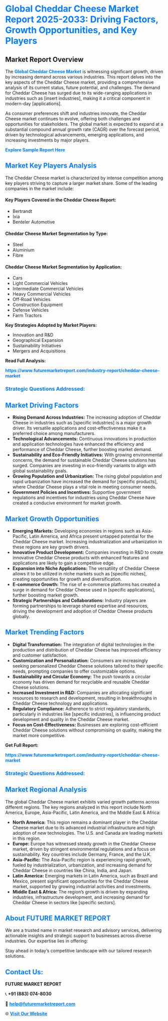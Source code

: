 <h1 style="color: #007BFF;">Global Cheddar Cheese Market Report 2025-2033: Driving Factors, Growth Opportunities, and Key Players</h1>

<section id="overview">
<h2>Market Report Overview</h2>
<p>The <a href="https://www.futuremarketreport.com/industry-report/cheddar-cheese-market" style="color: #007BFF; text-decoration: none;"><strong>Global Cheddar Cheese Market</strong></a> is witnessing significant growth, driven by increasing demand across various industries. This report delves into the key aspects of the Cheddar Cheese market, providing a comprehensive analysis of its current status, future potential, and challenges. The demand for Cheddar Cheese has surged due to its wide-ranging applications in industries such as [insert industries], making it a critical component in modern-day [applications].</p>
<p>As consumer preferences shift and industries innovate, the Cheddar Cheese market continues to evolve, offering both challenges and opportunities for stakeholders. The global market is expected to expand at a substantial compound annual growth rate (CAGR) over the forecast period, driven by technological advancements, emerging applications, and increasing investments by major players.</p>
</section>

<section id="overview">
<p><a href="https://www.futuremarketreport.com/request-sample/reportId=34151" style="color: #007BFF; text-decoration: none;"><strong>Explore Sample Report Here</strong></a></p>
</section>

<section id="key-players">
<h2 style="color: #007BFF;">Market Key Players Analysis</h2>
<p>The Cheddar Cheese market is characterized by intense competition among key players striving to capture a larger market share. Some of the leading companies in the market include:</p>
<h4>Key Players Covered in the Cheddar Cheese Report:</h4>
<ul><li>Bertrandt</li><li>Ixia</li><li>Benteler Automotive</li></ul>
<h4>Cheddar Cheese Market Segmentation by Type:</h4>
<ul><li>Steel</li><li>Aluminium</li><li>Fibre</li></ul>

<h4>Cheddar Cheese Market Segmentation by Application:</h4>
<ul><li>Cars</li><li>Light Commercial Vehicles</li><li>Intermediate Commercial Vehicles</li><li>Heavy Commercial Vehicles</li><li>Off-Road Vehicles</li><li>Construction Equipment</li><li>Defense Vehicles</li><li>Farm Tractors</li></ul>
<p><strong>Key Strategies Adopted by Market Players:</strong></p>
<ul>
<li>Innovation and R&D</li>
<li>Geographical Expansion</li>
<li>Sustainability Initiatives</li>
<li>Mergers and Acquisitions</li>
</ul>
</section>

<section>
<p><strong>Read Full Analysis: </strong></p><a href="https://www.futuremarketreport.com/industry-report/cheddar-cheese-market" style="color: #007BFF; text-decoration: none;"><strong>https://www.futuremarketreport.com/industry-report/cheddar-cheese-market</strong></a>
<h3 style="color: #007BFF;">Strategic Questions Addressed:</h3>
</section>

<section id="driving-factors">
<h2 style="color: #007BFF;">Market Driving Factors</h2>
<ul>
<li><strong>Rising Demand Across Industries:</strong> The increasing adoption of Cheddar Cheese in industries such as [specific industries] is a major growth driver. Its versatile applications and cost-effectiveness make it a preferred choice among manufacturers.</li>
<li><strong>Technological Advancements:</strong> Continuous innovations in production and application technologies have enhanced the efficiency and performance of Cheddar Cheese, further boosting market demand.</li>
<li><strong>Sustainability and Eco-Friendly Initiatives:</strong> With growing environmental concerns, the demand for sustainable Cheddar Cheese solutions has surged. Companies are investing in eco-friendly variants to align with global sustainability goals.</li>
<li><strong>Growing Population and Urbanization:</strong> The rising global population and rapid urbanization have increased the demand for [specific products], where Cheddar Cheese plays a vital role in meeting consumer needs.</li>
<li><strong>Government Policies and Incentives:</strong> Supportive government regulations and incentives for industries using Cheddar Cheese have created a conducive environment for market growth.</li>
</ul>
</section>

<section id="growth-opportunities">
<h2 style="color: #007BFF;">Market Growth Opportunities</h2>
<ul>
<li><strong>Emerging Markets:</strong> Developing economies in regions such as Asia-Pacific, Latin America, and Africa present untapped potential for the Cheddar Cheese market. Increasing industrialization and urbanization in these regions are key growth drivers.</li>
<li><strong>Innovative Product Development:</strong> Companies investing in R&D to create innovative Cheddar Cheese products with enhanced features and applications are likely to gain a competitive edge.</li>
<li><strong>Expansion into Niche Applications:</strong> The versatility of Cheddar Cheese allows it to be utilized in niche markets such as [specific niches], creating opportunities for growth and diversification.</li>
<li><strong>E-commerce Growth:</strong> The rise of e-commerce platforms has created a surge in demand for Cheddar Cheese used in [specific applications], further boosting market growth.</li>
<li><strong>Strategic Partnerships and Collaborations:</strong> Industry players are forming partnerships to leverage shared expertise and resources, driving the development and adoption of Cheddar Cheese products globally.</li>
</ul>
</section>

<section id="trending-factors">
<h2 style="color: #007BFF;">Market Trending Factors</h2>
<ul>
<li><strong>Digital Transformation:</strong> The integration of digital technologies in the production and distribution of Cheddar Cheese has improved efficiency and customer satisfaction.</li>
<li><strong>Customization and Personalization:</strong> Consumers are increasingly seeking personalized Cheddar Cheese solutions tailored to their specific needs, prompting companies to offer customizable options.</li>
<li><strong>Sustainability and Circular Economy:</strong> The push towards a circular economy has driven demand for recyclable and reusable Cheddar Cheese solutions.</li>
<li><strong>Increased Investment in R&D:</strong> Companies are allocating significant resources to research and development, resulting in breakthroughs in Cheddar Cheese technology and applications.</li>
<li><strong>Regulatory Compliance:</strong> Adherence to strict regulatory standards, particularly in industries like [specific industries], is influencing product development and quality in the Cheddar Cheese market.</li>
<li><strong>Focus on Cost-Effectiveness:</strong> Businesses are exploring cost-efficient Cheddar Cheese solutions without compromising on quality, making the market more competitive.</li>
</ul>
</section>

<section>
<p><strong>Get Full Report: </strong></p><a href="https://www.futuremarketreport.com/industry-report/cheddar-cheese-market" style="color: #007BFF; text-decoration: none;"><strong>https://www.futuremarketreport.com/industry-report/cheddar-cheese-market</strong></a>
<h3 style="color: #007BFF;">Strategic Questions Addressed:</h3>
</section>


<section id="regional-analysis">
<h2 style="color: #007BFF;">Market Regional Analysis</h2>
<p>The global Cheddar Cheese market exhibits varied growth patterns across different regions. The key regions analyzed in this report include North America, Europe, Asia-Pacific, Latin America, and the Middle East & Africa:</p>
<ul>
<li><strong>North America:</strong> This region remains a dominant player in the Cheddar Cheese market due to its advanced industrial infrastructure and high adoption of new technologies. The U.S. and Canada are leading markets in this region.</li>
<li><strong>Europe:</strong> Europe has witnessed steady growth in the Cheddar Cheese market, driven by stringent environmental regulations and a focus on sustainability. Key countries include Germany, France, and the U.K.</li>
<li><strong>Asia-Pacific:</strong> The Asia-Pacific region is experiencing rapid growth, fueled by industrialization, urbanization, and increasing demand for Cheddar Cheese in countries like China, India, and Japan.</li>
<li><strong>Latin America:</strong> Emerging markets in Latin America, such as Brazil and Mexico, present significant opportunities for the Cheddar Cheese market, supported by growing industrial activities and investments.</li>
<li><strong>Middle East & Africa:</strong> The region’s growth is driven by expanding industries, infrastructure development, and increasing demand for Cheddar Cheese in sectors like [specific sectors].</li>
</ul>
</section>

<footer>
<h2 style="color: #007BFF;">About FUTURE MARKET REPORT</h2>
<p>We are a trusted name in market research and advisory services, delivering actionable insights and strategic support to businesses across diverse industries. Our expertise lies in offering:</p>

<p>Stay ahead in today’s competitive landscape with our tailored research solutions.</p>

<h2 style="color: #007BFF;">Contact Us:</h2>
<p><strong>FUTURE MARKET REPORT</strong></p>
<p>📞 <strong>+91 (883) 074-8030</strong></p>
<p>📧 <strong><a href="mailto:help@futuremarketreport.com" style="color: #007BFF;">help@futuremarketreport.com</a></strong></p>
<p>🌐 <strong><a href="https://www.futuremarketreport.com/" style="color: #007BFF;">Visit Our Website</a></strong></p>
</footer>
